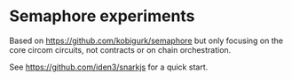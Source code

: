 # Semaphore experiments

Based on https://github.com/kobigurk/semaphore but only focusing on the core circom circuits, not contracts or on chain orchestration.

See https://github.com/iden3/snarkjs for a quick start.


